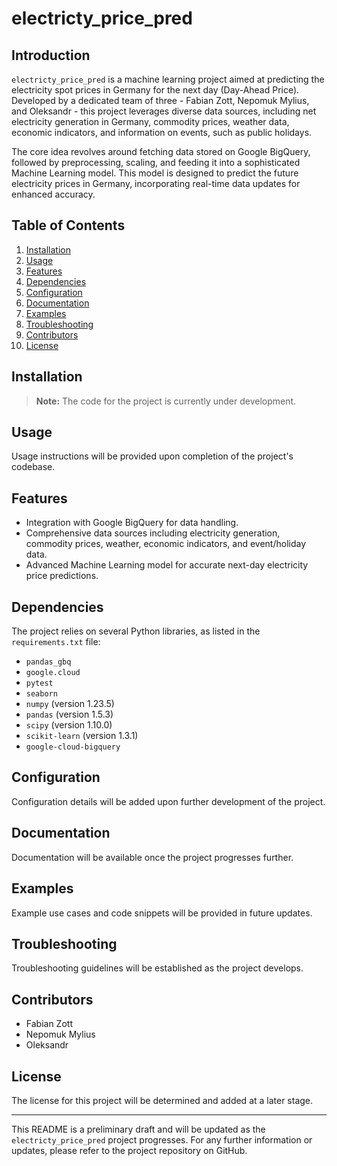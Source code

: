 # electricty_price_pred

## Introduction

`electricty_price_pred` is a machine learning project aimed at predicting the electricity spot prices in Germany for the next day (Day-Ahead Price). Developed by a dedicated team of three - Fabian Zott, Nepomuk Mylius, and Oleksandr - this project leverages diverse data sources, including net electricity generation in Germany, commodity prices, weather data, economic indicators, and information on events, such as public holidays.

The core idea revolves around fetching data stored on Google BigQuery, followed by preprocessing, scaling, and feeding it into a sophisticated Machine Learning model. This model is designed to predict the future electricity prices in Germany, incorporating real-time data updates for enhanced accuracy.

## Table of Contents

1. [Installation](#installation)
2. [Usage](#usage)
3. [Features](#features)
4. [Dependencies](#dependencies)
5. [Configuration](#configuration)
6. [Documentation](#documentation)
7. [Examples](#examples)
8. [Troubleshooting](#troubleshooting)
9. [Contributors](#contributors)
10. [License](#license)

## Installation

> **Note:** The code for the project is currently under development.

## Usage

Usage instructions will be provided upon completion of the project's codebase.

## Features

- Integration with Google BigQuery for data handling.
- Comprehensive data sources including electricity generation, commodity prices, weather, economic indicators, and event/holiday data.
- Advanced Machine Learning model for accurate next-day electricity price predictions.

## Dependencies

The project relies on several Python libraries, as listed in the `requirements.txt` file:

- `pandas_gbq`
- `google.cloud`
- `pytest`
- `seaborn`
- `numpy` (version 1.23.5)
- `pandas` (version 1.5.3)
- `scipy` (version 1.10.0)
- `scikit-learn` (version 1.3.1)
- `google-cloud-bigquery`

## Configuration

Configuration details will be added upon further development of the project.

## Documentation

Documentation will be available once the project progresses further.

## Examples

Example use cases and code snippets will be provided in future updates.

## Troubleshooting

Troubleshooting guidelines will be established as the project develops.

## Contributors

- Fabian Zott
- Nepomuk Mylius
- Oleksandr

## License

The license for this project will be determined and added at a later stage.

---

This README is a preliminary draft and will be updated as the `electricty_price_pred` project progresses. For any further information or updates, please refer to the project repository on GitHub.
